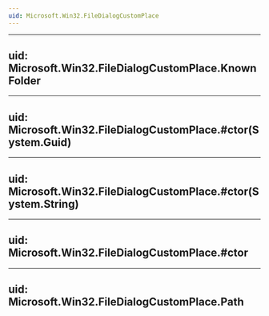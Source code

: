 ```yaml
---
uid: Microsoft.Win32.FileDialogCustomPlace
---
```


---
uid: Microsoft.Win32.FileDialogCustomPlace.KnownFolder
---

---
uid: Microsoft.Win32.FileDialogCustomPlace.#ctor(System.Guid)
---

---
uid: Microsoft.Win32.FileDialogCustomPlace.#ctor(System.String)
---

---
uid: Microsoft.Win32.FileDialogCustomPlace.#ctor
---

---
uid: Microsoft.Win32.FileDialogCustomPlace.Path
---
